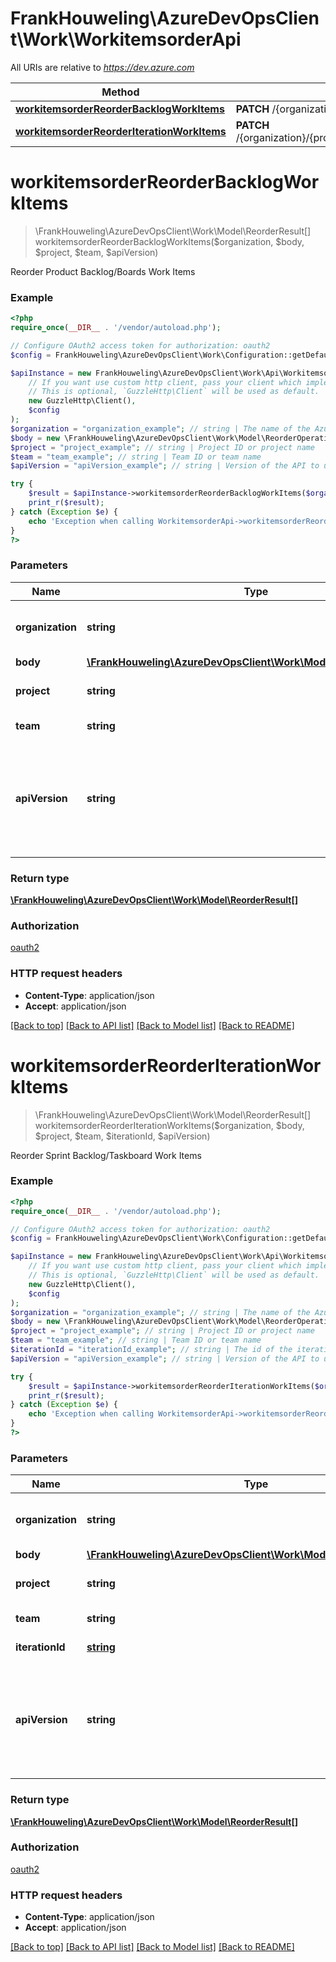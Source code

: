 # FrankHouweling\AzureDevOpsClient\Work\WorkitemsorderApi

All URIs are relative to *https://dev.azure.com*

Method | HTTP request | Description
------------- | ------------- | -------------
[**workitemsorderReorderBacklogWorkItems**](WorkitemsorderApi.md#workitemsorderReorderBacklogWorkItems) | **PATCH** /{organization}/{project}/{team}/_apis/work/workitemsorder | 
[**workitemsorderReorderIterationWorkItems**](WorkitemsorderApi.md#workitemsorderReorderIterationWorkItems) | **PATCH** /{organization}/{project}/{team}/_apis/work/iterations/{iterationId}/workitemsorder | 


# **workitemsorderReorderBacklogWorkItems**
> \FrankHouweling\AzureDevOpsClient\Work\Model\ReorderResult[] workitemsorderReorderBacklogWorkItems($organization, $body, $project, $team, $apiVersion)



Reorder Product Backlog/Boards Work Items

### Example
```php
<?php
require_once(__DIR__ . '/vendor/autoload.php');

// Configure OAuth2 access token for authorization: oauth2
$config = FrankHouweling\AzureDevOpsClient\Work\Configuration::getDefaultConfiguration()->setAccessToken('YOUR_ACCESS_TOKEN');

$apiInstance = new FrankHouweling\AzureDevOpsClient\Work\Api\WorkitemsorderApi(
    // If you want use custom http client, pass your client which implements `GuzzleHttp\ClientInterface`.
    // This is optional, `GuzzleHttp\Client` will be used as default.
    new GuzzleHttp\Client(),
    $config
);
$organization = "organization_example"; // string | The name of the Azure DevOps organization.
$body = new \FrankHouweling\AzureDevOpsClient\Work\Model\ReorderOperation(); // \FrankHouweling\AzureDevOpsClient\Work\Model\ReorderOperation | 
$project = "project_example"; // string | Project ID or project name
$team = "team_example"; // string | Team ID or team name
$apiVersion = "apiVersion_example"; // string | Version of the API to use.  This should be set to '6.0-preview.1' to use this version of the api.

try {
    $result = $apiInstance->workitemsorderReorderBacklogWorkItems($organization, $body, $project, $team, $apiVersion);
    print_r($result);
} catch (Exception $e) {
    echo 'Exception when calling WorkitemsorderApi->workitemsorderReorderBacklogWorkItems: ', $e->getMessage(), PHP_EOL;
}
?>
```

### Parameters

Name | Type | Description  | Notes
------------- | ------------- | ------------- | -------------
 **organization** | **string**| The name of the Azure DevOps organization. |
 **body** | [**\FrankHouweling\AzureDevOpsClient\Work\Model\ReorderOperation**](../Model/ReorderOperation.md)|  |
 **project** | **string**| Project ID or project name |
 **team** | **string**| Team ID or team name |
 **apiVersion** | **string**| Version of the API to use.  This should be set to &#39;6.0-preview.1&#39; to use this version of the api. |

### Return type

[**\FrankHouweling\AzureDevOpsClient\Work\Model\ReorderResult[]**](../Model/ReorderResult.md)

### Authorization

[oauth2](../../README.md#oauth2)

### HTTP request headers

 - **Content-Type**: application/json
 - **Accept**: application/json

[[Back to top]](#) [[Back to API list]](../../README.md#documentation-for-api-endpoints) [[Back to Model list]](../../README.md#documentation-for-models) [[Back to README]](../../README.md)

# **workitemsorderReorderIterationWorkItems**
> \FrankHouweling\AzureDevOpsClient\Work\Model\ReorderResult[] workitemsorderReorderIterationWorkItems($organization, $body, $project, $team, $iterationId, $apiVersion)



Reorder Sprint Backlog/Taskboard Work Items

### Example
```php
<?php
require_once(__DIR__ . '/vendor/autoload.php');

// Configure OAuth2 access token for authorization: oauth2
$config = FrankHouweling\AzureDevOpsClient\Work\Configuration::getDefaultConfiguration()->setAccessToken('YOUR_ACCESS_TOKEN');

$apiInstance = new FrankHouweling\AzureDevOpsClient\Work\Api\WorkitemsorderApi(
    // If you want use custom http client, pass your client which implements `GuzzleHttp\ClientInterface`.
    // This is optional, `GuzzleHttp\Client` will be used as default.
    new GuzzleHttp\Client(),
    $config
);
$organization = "organization_example"; // string | The name of the Azure DevOps organization.
$body = new \FrankHouweling\AzureDevOpsClient\Work\Model\ReorderOperation(); // \FrankHouweling\AzureDevOpsClient\Work\Model\ReorderOperation | 
$project = "project_example"; // string | Project ID or project name
$team = "team_example"; // string | Team ID or team name
$iterationId = "iterationId_example"; // string | The id of the iteration
$apiVersion = "apiVersion_example"; // string | Version of the API to use.  This should be set to '6.0-preview.1' to use this version of the api.

try {
    $result = $apiInstance->workitemsorderReorderIterationWorkItems($organization, $body, $project, $team, $iterationId, $apiVersion);
    print_r($result);
} catch (Exception $e) {
    echo 'Exception when calling WorkitemsorderApi->workitemsorderReorderIterationWorkItems: ', $e->getMessage(), PHP_EOL;
}
?>
```

### Parameters

Name | Type | Description  | Notes
------------- | ------------- | ------------- | -------------
 **organization** | **string**| The name of the Azure DevOps organization. |
 **body** | [**\FrankHouweling\AzureDevOpsClient\Work\Model\ReorderOperation**](../Model/ReorderOperation.md)|  |
 **project** | **string**| Project ID or project name |
 **team** | **string**| Team ID or team name |
 **iterationId** | [**string**](../Model/.md)| The id of the iteration |
 **apiVersion** | **string**| Version of the API to use.  This should be set to &#39;6.0-preview.1&#39; to use this version of the api. |

### Return type

[**\FrankHouweling\AzureDevOpsClient\Work\Model\ReorderResult[]**](../Model/ReorderResult.md)

### Authorization

[oauth2](../../README.md#oauth2)

### HTTP request headers

 - **Content-Type**: application/json
 - **Accept**: application/json

[[Back to top]](#) [[Back to API list]](../../README.md#documentation-for-api-endpoints) [[Back to Model list]](../../README.md#documentation-for-models) [[Back to README]](../../README.md)

